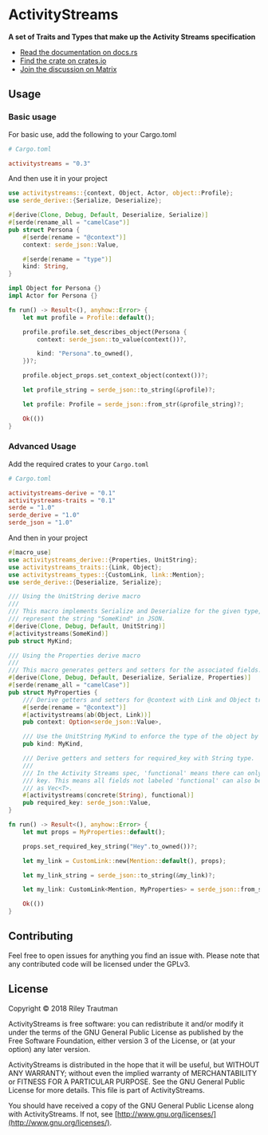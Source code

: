 # ActivityStreams
__A set of Traits and Types that make up the Activity Streams specification__

- [Read the documentation on docs.rs](https://docs.rs/activitystreams)
- [Find the crate on crates.io](https://crates.io/crates/activitystreams)
- [Join the discussion on Matrix](https://matrix.to/#/!fAEcHyTUdAaKCzIKCt:asonix.dog?via=asonix.dog)

## Usage

### Basic usage
For basic use, add the following to your Cargo.toml
```toml
# Cargo.toml

activitystreams = "0.3"
```

And then use it in your project
```rust
use activitystreams::{context, Object, Actor, object::Profile};
use serde_derive::{Serialize, Deserialize};

#[derive(Clone, Debug, Default, Deserialize, Serialize)]
#[serde(rename_all = "camelCase")]
pub struct Persona {
    #[serde(rename = "@context")]
    context: serde_json::Value,

    #[serde(rename = "type")]
    kind: String,
}

impl Object for Persona {}
impl Actor for Persona {}

fn run() -> Result<(), anyhow::Error> {
    let mut profile = Profile::default();

    profile.profile.set_describes_object(Persona {
        context: serde_json::to_value(context())?,

        kind: "Persona".to_owned(),
    })?;

    profile.object_props.set_context_object(context())?;

    let profile_string = serde_json::to_string(&profile)?;

    let profile: Profile = serde_json::from_str(&profile_string)?;

    Ok(())
}
```

### Advanced Usage
Add the required crates to your `Cargo.toml`
```toml
# Cargo.toml

activitystreams-derive = "0.1"
activitystreams-traits = "0.1"
serde = "1.0"
serde_derive = "1.0"
serde_json = "1.0"
```

And then in your project
```rust
#[macro_use]
use activitystreams_derive::{Properties, UnitString};
use activitystreams_traits::{Link, Object};
use activitystreams_types::{CustomLink, link::Mention};
use serde_derive::{Deserialize, Serialize};

/// Using the UnitString derive macro
///
/// This macro implements Serialize and Deserialize for the given type, making this type
/// represent the string "SomeKind" in JSON.
#[derive(Clone, Debug, Default, UnitString)]
#[activitystreams(SomeKind)]
pub struct MyKind;

/// Using the Properties derive macro
///
/// This macro generates getters and setters for the associated fields.
#[derive(Clone, Debug, Default, Deserialize, Serialize, Properties)]
#[serde(rename_all = "camelCase")]
pub struct MyProperties {
    /// Derive getters and setters for @context with Link and Object traits.
    #[serde(rename = "@context")]
    #[activitystreams(ab(Object, Link))]
    pub context: Option<serde_json::Value>,

    /// Use the UnitString MyKind to enforce the type of the object by "SomeKind"
    pub kind: MyKind,

    /// Derive getters and setters for required_key with String type.
    ///
    /// In the Activity Streams spec, 'functional' means there can only be one item for this
    /// key. This means all fields not labeled 'functional' can also be serialized/deserialized
    /// as Vec<T>.
    #[activitystreams(concrete(String), functional)]
    pub required_key: serde_json::Value,
}

fn run() -> Result<(), anyhow::Error> {
    let mut props = MyProperties::default();

    props.set_required_key_string("Hey".to_owned())?;

    let my_link = CustomLink::new(Mention::default(), props);

    let my_link_string = serde_json::to_string(&my_link)?;

    let my_link: CustomLink<Mention, MyProperties> = serde_json::from_str(&my_link_string)?;

    Ok(())
}
```

## Contributing
Feel free to open issues for anything you find an issue with. Please note that any contributed code will be licensed under the GPLv3.

## License

Copyright © 2018 Riley Trautman

ActivityStreams is free software: you can redistribute it and/or modify it under the terms of the GNU General Public License as published by the Free Software Foundation, either version 3 of the License, or (at your option) any later version.

ActivityStreams is distributed in the hope that it will be useful, but WITHOUT ANY WARRANTY; without even the implied warranty of MERCHANTABILITY or FITNESS FOR A PARTICULAR PURPOSE. See the GNU General Public License for more details. This file is part of ActivityStreams.

You should have received a copy of the GNU General Public License along with ActivityStreams. If not, see [http://www.gnu.org/licenses/](http://www.gnu.org/licenses/).
